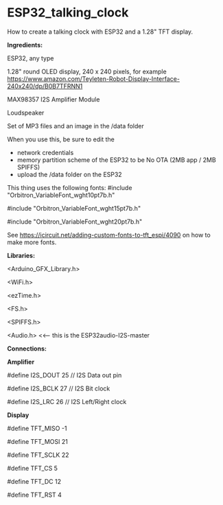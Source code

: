 # ESP32_talking_clock
How to create a talking clock with ESP32 and a 1.28" TFT display.

**Ingredients:**

ESP32, any type

1.28" round OLED display, 240 x 240 pixels, for example https://www.amazon.com/Teyleten-Robot-Display-Interface-240x240/dp/B0B7TFRNN1

MAX98357 I2S Amplifier Module

Loudspeaker

Set of MP3 files and an image in the /data folder

When you use this, be sure to edit the 
  - network credentials
  - memory partition scheme of the ESP32 to be No OTA (2MB app / 2MB SPIFFS)
  - upload the /data folder on the ESP32

This thing uses the following fonts:
#include "Orbitron_VariableFont_wght10pt7b.h"

#include "Orbitron_VariableFont_wght15pt7b.h"

#include "Orbitron_VariableFont_wght20pt7b.h"

See https://icircuit.net/adding-custom-fonts-to-tft_espi/4090 on how to make more fonts.

**Libraries:**

<Arduino_GFX_Library.h>

<WiFi.h>

<ezTime.h>

<FS.h>

<SPIFFS.h>

<Audio.h> <<-- this is the ESP32audio-I2S-master

**Connections:**

**Amplifier**

#define I2S_DOUT 25        // I2S Data out pin

#define I2S_BCLK 27        // I2S Bit clock

#define I2S_LRC  26        // I2S Left/Right clock


**Display**

#define TFT_MISO -1

#define TFT_MOSI 21

#define TFT_SCLK 22

#define TFT_CS   5

#define TFT_DC   12

#define TFT_RST  4


